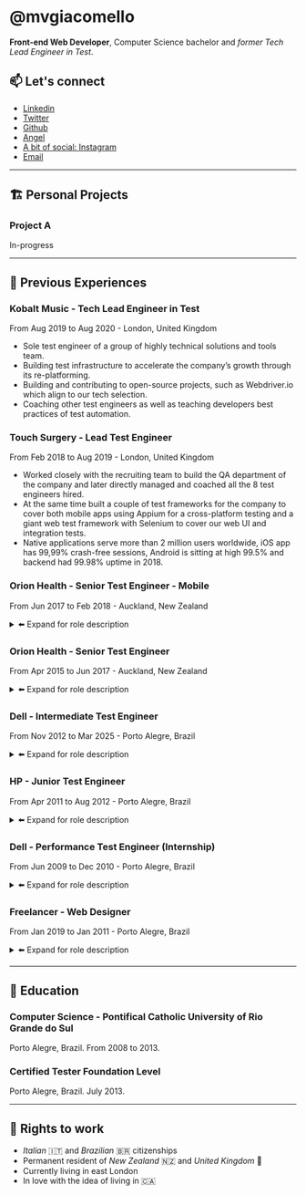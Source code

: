 # @mvgiacomello

**Front-end Web Developer**, Computer Science bachelor and _former Tech Lead Engineer in Test_.

## 📫️ Let's connect

- [Linkedin](https://www.linkedin.com/in/mvgiacomello/)
- [Twitter](https://twitter.com/mvgiacomello)
- [Github](https://github.com/mvgiacomello)
- [Angel](https://angel.co/u/mvgiacomello)
- [A bit of social: Instagram](https://www.instagram.com/mvgiacomello/)
- [Email](mailto:mvgiacomello@gmail.com)

---

## 🏗️ Personal Projects

### Project A

In-progress

---

## 💾️ Previous Experiences

### Kobalt Music - Tech Lead Engineer in Test

From Aug 2019 to Aug 2020 - London, United Kingdom

- Sole test engineer of a group of highly technical solutions and tools team.
- Building test infrastructure to accelerate the company’s growth through its re-platforming.
- Building and contributing to open-source projects, such as Webdriver.io which align to our tech selection.
- Coaching other test engineers as well as teaching developers best practices of test automation.

### Touch Surgery - Lead Test Engineer

From Feb 2018 to Aug 2019 - London, United Kingdom

- Worked closely with the recruiting team to build the QA department of the company and later directly managed and coached all the 8 test engineers hired.
- At the same time built a couple of test frameworks for the company to cover both mobile apps using Appium for a cross-platform testing and a giant web test framework with Selenium to cover our web UI and integration tests.
- Native applications serve more than 2 million users worldwide, iOS app has 99,99% crash-free sessions, Android is sitting at high 99.5% and backend had 99.98% uptime in 2018.

### Orion Health - Senior Test Engineer - Mobile

From Jun 2017 to Feb 2018 - Auckland, New Zealand

<details>
<summary> ⬅️ Expand for role description</summary>
<br/>
- Working with mobile apps (iOS and Android). The applications aid Clinicians in their daily workflow as well as the consumer-facing project that empower patients to self-manage their health.
<br/>
- In the technical side, developing automated UI (Appium) and API tests as well as manual verifications to check accessibility, user-experience and design.
<br/>
</details>

### Orion Health - Senior Test Engineer

From Apr 2015 to Jun 2017 - Auckland, New Zealand

<details>
<summary> ⬅️ Expand for role description</summary>
<br/>
- Building and maintaining multiple test automation frameworks for functional testing across different layers of the application, working with open-source tools such as Selenium, Cucumber, jMeter, Rest-Assured and many others.
<br/>
- The responsibilities includes not only automating tests for all system changes but also guarantee the continuous integration of all applications under scope. In addition to the previous role, mentoring and guiding other test engineers in the team to become self-sufficient in extending and maintaining the framework.
<br/>
- The applications under development were an email system and instant messaging for clinicians and patients to communicate.
<br/>
</details>

### Dell - Intermediate Test Engineer

From Nov 2012 to Mar 2025 - Porto Alegre, Brazil

<details>
<summary> ⬅️ Expand for role description</summary>
<br/>
- Started working as tester of a cross-company project and became Test Lead. The main activities were providing estimates, analyze test strategy and approach, review deliverables and manage test effort.
<br/>
</details>

### HP - Junior Test Engineer

From Apr 2011 to Aug 2012 - Porto Alegre, Brazil

<details>
<summary> ⬅️ Expand for role description</summary>
<br/>
- Worked as software test analyst in a global project to an external company.
<br/>
- Writing and running automated and manual tests using HP Quality Center and Selenium as main tools.
<br/>
</details>

### Dell - Performance Test Engineer (Internship)

From Jun 2009 to Dec 2010 - Porto Alegre, Brazil

<details>
<summary> ⬅️ Expand for role description</summary>
<br/>
- Worked as an intern in a team of 12 performance engineers.
<br/>
- Analyzing, developing and running performance tests in a critical environment, being most of them Oracle EBS and SAP Business Objects.
<br/>
- Tests involved more than 50 global applications and 1000 virtual users. No performance issue was found in go live environment.
<br/>
</details>

### Freelancer - Web Designer

From Jan 2019 to Jan 2011 - Porto Alegre, Brazil

<details>
<summary> ⬅️ Expand for role description</summary>
<br/>
- Worked as a freelance web designer developing projects in partnership with web developers.
<br/>
</details>

---

## 🔬️ Education

### Computer Science - Pontifical Catholic University of Rio Grande do Sul

Porto Alegre, Brazil. From 2008 to 2013.

### Certified Tester Foundation Level

Porto Alegre, Brazil. July 2013.

---

## 🛂️ Rights to work

- *Italian* 🇮🇹️ and *Brazilian* 🇧🇷️ citizenships
- Permanent resident of *New Zealand* 🇳🇿️ and *United Kingdom* 🏴󠁧󠁢󠁥󠁮󠁧󠁿
- Currently living in east London
- In love with the idea of living in 🇨🇦️
